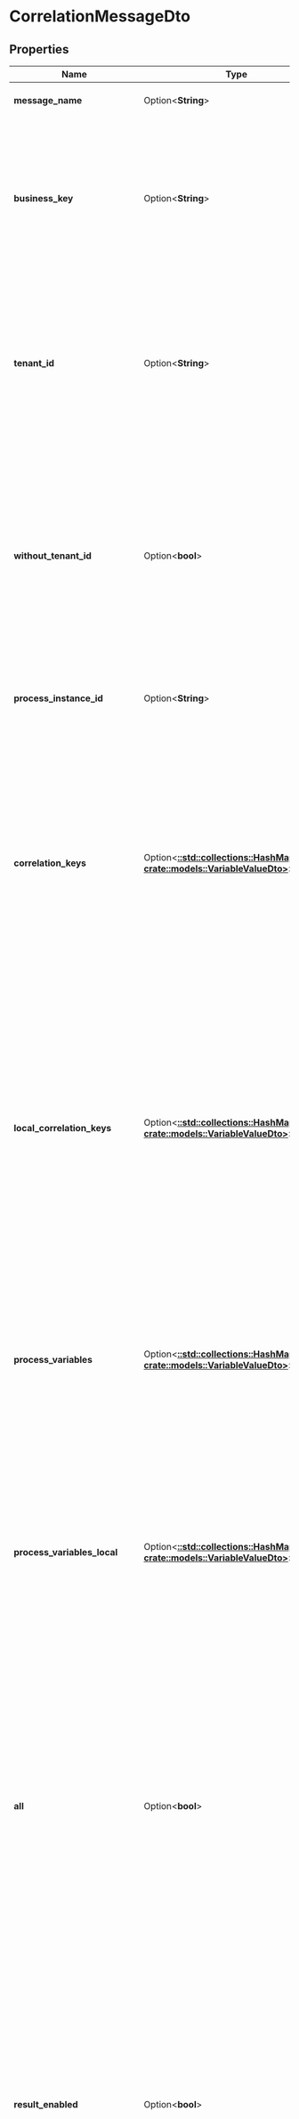 # CorrelationMessageDto

## Properties

Name | Type | Description | Notes
------------ | ------------- | ------------- | -------------
**message_name** | Option<**String**> | The name of the message to deliver. | [optional]
**business_key** | Option<**String**> | Used for correlation of process instances that wait for incoming messages. Will only correlate to executions that belong to a process instance with the provided business key. | [optional]
**tenant_id** | Option<**String**> | Used to correlate the message for a tenant with the given id. Will only correlate to executions and process definitions which belong to the tenant. Must not be supplied in conjunction with a `withoutTenantId`. | [optional]
**without_tenant_id** | Option<**bool**> | A Boolean value that indicates whether the message should only be correlated to executions and process definitions which belong to no tenant or not. Value may only be `true`, as `false` is the default behavior. Must not be supplied in conjunction with a `tenantId`. | [optional][default to false]
**process_instance_id** | Option<**String**> | Used to correlate the message to the process instance with the given id. | [optional]
**correlation_keys** | Option<[**::std::collections::HashMap<String, crate::models::VariableValueDto>**](VariableValueDto.md)> | Used for correlation of process instances that wait for incoming messages. Has to be a JSON object containing key-value pairs that are matched against process instance variables during correlation. Each key is a variable name and each value a JSON variable value object with the following properties. | [optional]
**local_correlation_keys** | Option<[**::std::collections::HashMap<String, crate::models::VariableValueDto>**](VariableValueDto.md)> | Local variables used for correlation of executions (process instances) that wait for incoming messages. Has to be a JSON object containing key-value pairs that are matched against local variables during correlation. Each key is a variable name and each value a JSON variable value object with the following properties. | [optional]
**process_variables** | Option<[**::std::collections::HashMap<String, crate::models::VariableValueDto>**](VariableValueDto.md)> | A map of variables that is injected into the triggered execution or process instance after the message has been delivered. Each key is a variable name and each value a JSON variable value object with the following properties. | [optional]
**process_variables_local** | Option<[**::std::collections::HashMap<String, crate::models::VariableValueDto>**](VariableValueDto.md)> | A map of local variables that is injected into the triggered execution or process instance after the message has been delivered. Each key is a variable name and each value a JSON variable value object with the following properties. | [optional]
**all** | Option<**bool**> | A Boolean value that indicates whether the message should be correlated to exactly one entity or multiple entities. If the value is set to `false`, the message will be correlated to exactly one entity (execution or process definition). If the value is set to `true`, the message will be correlated to multiple executions and a process definition that can be instantiated by this message in one go. | [optional][default to false]
**result_enabled** | Option<**bool**> | A Boolean value that indicates whether the result of the correlation should be returned or not. If this property is set to `true`, there will be returned a list of message correlation result objects. Depending on the all property, there will be either one ore more returned results in the list.  The default value is `false`, which means no result will be returned. | [optional][default to false]
**variables_in_result_enabled** | Option<**bool**> | A Boolean value that indicates whether the result of the correlation should contain process variables or not. The parameter resultEnabled should be set to `true` in order to use this it.  The default value is `false`, which means the variables will not be returned. | [optional][default to false]

[[Back to Model list]](../README.md#documentation-for-models) [[Back to API list]](../README.md#documentation-for-api-endpoints) [[Back to README]](../README.md)


